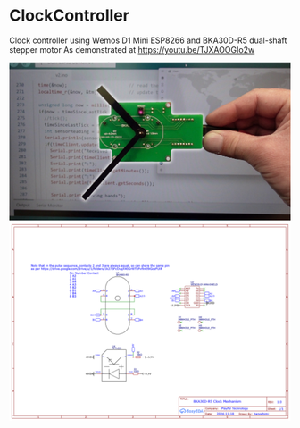 # ClockController
Clock controller using Wemos D1 Mini ESP8266 and BKA30D-R5 dual-shaft stepper motor
As demonstrated at https://youtu.be/TJXAOOGIo2w

<img src="https://github.com/playfultechnology/ClockController/blob/main/Docs/thumbnail.jpg" />


<img src="https://github.com/playfultechnology/ClockController/blob/main/Docs/Schematic_BKA30D-R5-Dual-Shaft-Stepper-Motor-Shield.png" />
